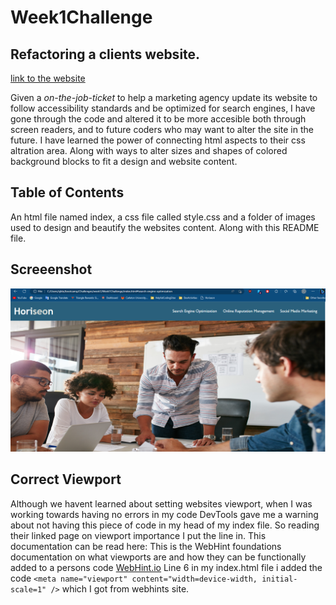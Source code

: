 # Week1Challenge

## Refactoring a clients website.

[link to the website](https://teelsam.github.io/Week1Challenge/)

Given a _on-the-job-ticket_ to help a marketing agency update its website to follow accessibility standards and be optimized for search engines, I have gone through the code and altered it to be more accesible both through screen readers, and to future coders who may want to alter the site in the future. I have learned the power of connecting html aspects to their css altration area. Along with ways to alter sizes and shapes of colored background blocks to fit a design and website content.

## Table of Contents

An html file named index, a css file called style.css and a folder of images used to design and beautify the websites content. Along with this README file.

## Screeenshot

![Screenshot of the website.](./images/ScreenShotForReadMe.png)

## Correct Viewport

Although we havent learned about setting websites viewport, when I was working towards having no errors in my code DevTools gave me a warning about not having this piece of code in my head of my index file. So reading their linked page on viewport importance I put the line in. This documentation can be read here:
This is the WebHint foundations documentation on what viewports are and how they can be functionally added to a persons code [WebHint.io](https://webhint.io/docs/user-guide/hints/hint-meta-viewport/?source=devtools)
Line 6 in my index.html file i added the code `<meta name="viewport" content="width=device-width, initial-scale=1" />` which I got from webhints site.
